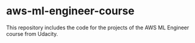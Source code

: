 # aws-ml-engineer-course
This repository includes the code for the projects of the AWS ML Engineer course from Udacity.
